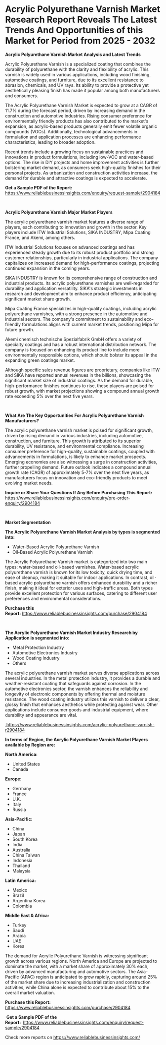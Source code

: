 <p><h1>Acrylic Polyurethane Varnish Market Research Report Reveals The Latest Trends And Opportunities of this Market for Period from 2025 - 2032</h1></p><p><strong>Acrylic Polyurethane Varnish Market Analysis and Latest Trends</strong></p>
<p><p>Acrylic Polyurethane Varnish is a specialized coating that combines the durability of polyurethane with the clarity and flexibility of acrylic. This varnish is widely used in various applications, including wood finishing, automotive coatings, and furniture, due to its excellent resistance to abrasion, chemicals, and UV rays. Its ability to provide a protective yet aesthetically pleasing finish has made it popular among both manufacturers and consumers.</p><p>The Acrylic Polyurethane Varnish Market is expected to grow at a CAGR of 11.7% during the forecast period, driven by increasing demand in the construction and automotive industries. Rising consumer preference for environmentally friendly products has also contributed to the market's expansion, as acrylic-based products generally emit fewer volatile organic compounds (VOCs). Additionally, technological advancements in formulation and application processes are enhancing performance characteristics, leading to broader adoption.</p><p>Recent trends include a growing focus on sustainable practices and innovations in product formulations, including low-VOC and water-based options. The rise in DIY projects and home improvement activities is further bolstering market demand, as consumers seek high-quality finishes for their personal projects. As urbanization and construction activities increase, the demand for durable and attractive coatings is expected to accelerate.</p></p>
<p><strong>Get a Sample PDF of the Report:&nbsp;</strong> <a href="https://www.reliablebusinessinsights.com/enquiry/request-sample/2904184?utm_campaign=2524&utm_medium=2&utm_source=Github&utm_content=ia&utm_term=11032025&utm_id=acrylic-polyurethane-varnish">https://www.reliablebusinessinsights.com/enquiry/request-sample/2904184</a></p>
<p>&nbsp;</p>
<p><strong>Acrylic Polyurethane Varnish Major Market Players</strong></p>
<p><p>The acrylic polyurethane varnish market features a diverse range of players, each contributing to innovation and growth in the sector. Key players include ITW Industrial Solutions, SIKA INDUSTRY, Mipa Coating France, and Akemi, among others.</p><p>ITW Industrial Solutions focuses on advanced coatings and has experienced steady growth due to its robust product portfolio and strong customer relationships, particularly in industrial applications. The company capitalizes on increased demand for high-performance coatings, projecting continued expansion in the coming years.</p><p>SIKA INDUSTRY is known for its comprehensive range of construction and industrial products. Its acrylic polyurethane varnishes are well-regarded for durability and application versatility. SIKA's strategic investments in research and development aim to enhance product efficiency, anticipating significant market share growth.</p><p>Mipa Coating France specializes in high-quality coatings, including acrylic polyurethane varnishes, with a strong presence in the automotive and industrial sectors. The company's commitment to sustainability and eco-friendly formulations aligns with current market trends, positioning Mipa for future growth.</p><p>Akemi chemisch technische Spezialfabrik GmbH offers a variety of specialty coatings and has a robust international distribution network. The company is focused on enhancing its product line to include more environmentally responsible options, which should bolster its appeal in the expanding green coatings market.</p><p>Although specific sales revenue figures are proprietary, companies like ITW and SIKA have reported annual revenues in the billions, showcasing the significant market size of industrial coatings. As the demand for durable, high-performance finishes continues to rise, these players are poised for robust growth, with market projections showing a compound annual growth rate exceeding 5% over the next five years.</p></p>
<p>&nbsp;</p>
<p><strong>What Are The Key Opportunities For Acrylic Polyurethane Varnish Manufacturers?</strong></p>
<p><p>The acrylic polyurethane varnish market is poised for significant growth, driven by rising demand in various industries, including automotive, construction, and furniture. This growth is attributed to its superior durability, UV resistance, and environmental compliance. Increasing consumer preference for high-quality, sustainable coatings, coupled with advancements in formulations, is likely to enhance market prospects. Emerging economies are also witnessing a surge in construction activities, further propelling demand. Future outlook indicates a compound annual growth rate (CAGR) of approximately 5-7% over the next five years, as manufacturers focus on innovation and eco-friendly products to meet evolving market needs.</p></p>
<p><strong>Inquire or Share Your Questions If Any Before Purchasing This Report:</strong> <a href="https://www.reliablebusinessinsights.com/enquiry/pre-order-enquiry/2904184?utm_campaign=2524&utm_medium=2&utm_source=Github&utm_content=ia&utm_term=11032025&utm_id=acrylic-polyurethane-varnish">https://www.reliablebusinessinsights.com/enquiry/pre-order-enquiry/2904184</a></p>
<p>&nbsp;</p>
<p><strong>Market Segmentation</strong></p>
<p><strong>The Acrylic Polyurethane Varnish Market Analysis by types is segmented into:</strong></p>
<p><ul><li>Water-Based Acrylic Polyurethane Varnish</li><li>Oil-Based Acrylic Polyurethane Varnish</li></ul></p>
<p><p>The Acrylic Polyurethane Varnish market is categorized into two main types: water-based and oil-based varnishes. Water-based acrylic polyurethane varnish is known for its low toxicity, quick drying time, and ease of cleanup, making it suitable for indoor applications. In contrast, oil-based acrylic polyurethane varnish offers enhanced durability and a richer finish, making it ideal for exterior uses and high-traffic areas. Both types provide excellent protection for various surfaces, catering to different user preferences and environmental considerations.</p></p>
<p><strong>Purchase this Report:&nbsp;</strong><a href="https://www.reliablebusinessinsights.com/purchase/2904184?utm_campaign=2524&utm_medium=2&utm_source=Github&utm_content=ia&utm_term=11032025&utm_id=acrylic-polyurethane-varnish">https://www.reliablebusinessinsights.com/purchase/2904184</a></p>
<p>&nbsp;</p>
<p><strong>The Acrylic Polyurethane Varnish Market Industry Research by Application is segmented into:</strong></p>
<p><ul><li>Metal Protection Industry</li><li>Automotive Electronics Industry</li><li>Wood Coating Industry</li><li>Others</li></ul></p>
<p><p>The acrylic polyurethane varnish market serves diverse applications across several industries. In the metal protection industry, it provides a durable and weather-resistant coating that safeguards against corrosion. In the automotive electronics sector, the varnish enhances the reliability and longevity of electronic components by offering thermal and moisture resistance. The wood coating industry utilizes this varnish to deliver a clear, glossy finish that enhances aesthetics while protecting against wear. Other applications include consumer goods and industrial equipment, where durability and appearance are vital.</p></p>
<p><a href="https://www.reliablebusinessinsights.com/acrylic-polyurethane-varnish-r2904184?utm_campaign=2524&utm_medium=2&utm_source=Github&utm_content=ia&utm_term=11032025&utm_id=acrylic-polyurethane-varnish">&nbsp;https://www.reliablebusinessinsights.com/acrylic-polyurethane-varnish-r2904184</a></p>
<p><strong>In terms of Region, the Acrylic Polyurethane Varnish Market Players available by Region are:</strong></p>
<p>
    <p> <strong> North America: </strong>
        <ul>
            <li>United States</li>
            <li>Canada</li>
        </ul>
        </p> 
    <p> <strong> Europe: </strong>
        <ul>
            <li>Germany</li>
            <li>France</li>
            <li>U.K.</li>
            <li>Italy</li>
            <li>Russia</li>
        </ul>
        </p> 
    <p> <strong> Asia-Pacific: </strong>
        <ul>
            <li>China</li>
            <li>Japan</li>
            <li>South Korea</li>
            <li>India</li>
            <li>Australia</li>
            <li>China Taiwan</li>
            <li>Indonesia</li>
            <li>Thailand</li>
            <li>Malaysia</li>
        </ul>
        </p> 
    <p> <strong> Latin America: </strong>
        <ul>
            <li>Mexico</li>
            <li>Brazil</li>
            <li>Argentina Korea</li>
            <li>Colombia</li>
        </ul>
        </p> 
    <p> <strong> Middle East & Africa: </strong>
        <ul>
            <li>Turkey</li>
            <li>Saudi</li>
            <li>Arabia</li>
            <li>UAE</li>
            <li>Korea</li>
        </ul>
    </p>
    </p>
<p><p>The demand for Acrylic Polyurethane Varnish is witnessing significant growth across various regions. North America and Europe are projected to dominate the market, with a market share of approximately 30% each, driven by advanced manufacturing and automotive sectors. The Asia-Pacific (APAC) region is anticipated to grow rapidly, capturing around 25% of the market share due to increasing industrialization and construction activities, while China alone is expected to contribute about 15% to the overall market valuation.</p></p>
<p><strong>Purchase this Report: </strong><a href="https://www.reliablebusinessinsights.com/purchase/2904184?utm_campaign=2524&utm_medium=2&utm_source=Github&utm_content=ia&utm_term=11032025&utm_id=acrylic-polyurethane-varnish">https://www.reliablebusinessinsights.com/purchase/2904184</a></p>
<p>&nbsp;<strong>Get a Sample PDF of the Report:&nbsp;&nbsp;</strong><a href="https://www.reliablebusinessinsights.com/enquiry/request-sample/2904184?utm_campaign=2524&utm_medium=2&utm_source=Github&utm_content=ia&utm_term=11032025&utm_id=acrylic-polyurethane-varnish">https://www.reliablebusinessinsights.com/enquiry/request-sample/2904184</a></p>
<p><strong></strong></p>
<p>Check more reports on <a href="https://www.reliablebusinessinsights.com/?utm_campaign=2524&utm_medium=2&utm_source=Github&utm_content=ia&utm_term=11032025&utm_id=acrylic-polyurethane-varnish">https://www.reliablebusinessinsights.com/</a></p>
